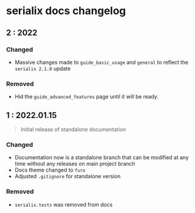 # serialix docs changelog


## **2** : 2022

### Changed
- Massive changes made to `guide_basic_usage` and `general` to reflect the `serialix 2.1.0` update

### Removed
- Hid the `guide_advanced_features` page until it will be ready.


## **1** : 2022.01.15

> Initial release of standalone documentation

### Changed
- Documentation now is a standalone branch that can be modified at any time without any releases on main project branch
- Docs theme changed to `furo`
- Adjusted `.gitignore` for standalone version

### Removed
- `serialix.tests` was removed from docs
